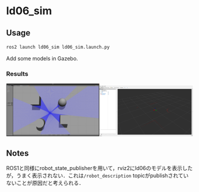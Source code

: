# ld06_sim

## Usage
```sh
ros2 launch ld06_sim ld06_sim.launch.py
```

Add some models in Gazebo.

### Results
<img src=assets/gazebo.png width=50%><img src=assets/rviz.png width=50%>


## Notes
ROS1と同様にrobot_state_publisherを用いて，rviz2にld06のモデルを表示したが，うまく表示されない．これは`/robot_description` topicがpublishされていないことが原因だと考えられる．